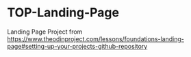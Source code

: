 # TOP-Landing-Page
Landing Page Project from https://www.theodinproject.com/lessons/foundations-landing-page#setting-up-your-projects-github-repository
